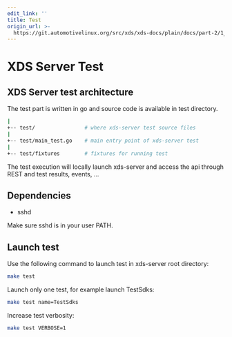 ```yaml
---
edit_link: ''
title: Test
origin_url: >-
  https://git.automotivelinux.org/src/xds/xds-docs/plain/docs/part-2/1_xds-server/5_test.md?h=icefish
---
```


<!-- WARNING: This file is generated by fetch_docs.js using /home/boron/Documents/AGL/docs-webtemplate/site/_data/tocs/devguides/icefish/xds-docs-guides-devguides-book.yml -->

# XDS Server Test

## XDS Server test architecture

The test part is written in go and source code is available in test directory.

```bash
|
+-- test/                # where xds-server test source files
|
+-- test/main_test.go    # main entry point of xds-server test
|
+-- test/fixtures        # fixtures for running test
```

The test execution will locally launch xds-server and access the api through REST and test results, events, ...

## Dependencies

* sshd

Make sure sshd is in your user PATH.

## Launch test

Use the following command to launch test in xds-server root directory:

```bash
make test
```

Launch only one test, for example launch TestSdks:

```bash
make test name=TestSdks
```

Increase test verbosity:

```bash
make test VERBOSE=1
```